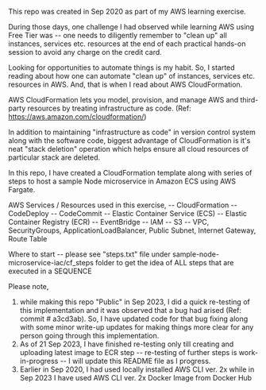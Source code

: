 This repo was created in Sep 2020 as part of my AWS learning exercise.

During those days, one challenge I had observed while learning AWS using Free Tier was -- one needs to diligently remember to "clean up" all instances, services etc. resources at the end of each practical hands-on session to avoid any charge on the credit card.

Looking for opportunities to automate things is my habit. So, I started reading about how one can automate "clean up" of instances, services etc. resources in AWS. And, that is when I read about AWS CloudFormation.

AWS CloudFormation lets you model, provision, and manage AWS and third-party resources by treating infrastructure as code. (Ref: https://aws.amazon.com/cloudformation/)

In addition to maintaining "infrastructure as code" in version control system along with the software code, biggest advantage of CloudFormation is it's neat "stack deletion" operation which helps ensure all cloud resources of particular stack are deleted.

In this repo, I have created a CloudFormation template along with series of steps to host a sample Node microservice in Amazon ECS using AWS Fargate.

AWS Services / Resources used in this exercise,
  -- CloudFormation
  -- CodeDeploy
  -- CodeCommit
  -- Elastic Container Service (ECS)
  -- Elastic Container Registry (ECR)
  -- EventBridge
  -- IAM
  -- S3
  -- VPC, SecurityGroups, ApplicationLoadBalancer, Public Subnet, Internet Gateway, Route Table

Where to start -- please see "steps.txt" file under sample-node-microservice-iac/cf_steps folder to get the idea of ALL steps that are executed in a SEQUENCE 

Please note,
  1)  while making this repo "Public" in Sep 2023, I did a quick re-testing of this implementation and it was observed that a bug had arised (Ref: commit # a3cd3ab). So, I have updated code 
      for that bug fixing along with some minor write-up updates for making things more clear for any person going through this implementation.
  2)  As of 21 Sep 2023, I have finished re-testing only till creating and uploading latest image to ECR step -- re-testing of further steps is work-in-progress -- I will update this README 
      file as I progress.
  3)  Earlier in Sep 2020, I had used locally installed AWS CLI ver. 2x while in Sep 2023 I have used AWS CLI ver. 2x Docker Image from Docker Hub





